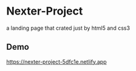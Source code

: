 # Nexter-Project
a landing page that crated just by html5 and css3

## Demo
https://nexter-project-5dfc1e.netlify.app

